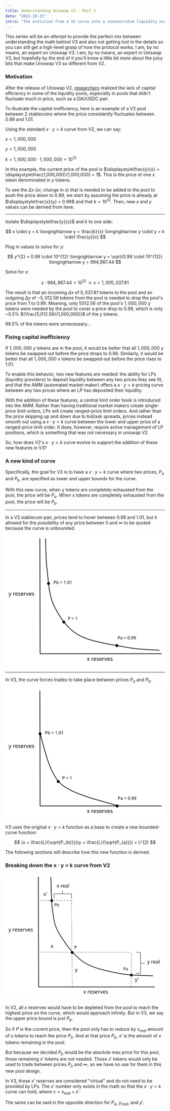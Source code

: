 ```yaml
---
title: Understanding Uniswap V3 - Part I
date: "2022-10-15"
intro: "The evolution from a V2 curve into a concentrated liquidity curve"
---
```


This series will be an *attempt* to provide the perfect mix between understanding the math behind V3 and also not getting lost in the details so you can still get a high-level grasp of how the protocol works. I am, by no means, an expert on Uniswap V3. I am, by no means, an expert in Uniswap V3, but hopefully by the end of it you'll know a little bit more about the juicy bits that make Uniswap V3 so different from V2.

### Motivation

After the release of Uniswap V2, [researchers](https://twitter.com/danrobinson/status/1374462316348010502?s=20) realized the lack of capital efficiency in some of the liquidity pools, especially in pools that didn't fluctuate much in price, such as a DAI/USDC pair.

To illustrate the capital inefficiency, here is an example of a V2 pool between 2 stablecoins where the price consistently fluctuates between $0.99$ and $1.01$.

Using the standard $x \cdot y = k$ curve from V2, we can say:

$x = 1,000,000$

$y = 1,000,000$


$k = 1,000,000 \cdot 1,000,000 = 10^{12}$

In this example, the current price of the pool is $\displaystyle\frac{y}{x} = \displaystyle\frac{1,000,000}{1,000,000} = 1$. This is the price of one $x$ token denominated in $y$ tokens. 

To see the $\Delta x$ (or, change in $x$) that is needed to be added to the pool to push the price down to $0.99$, we start by assuming the price is already at $\displaystyle\frac{x}{y} = 0.99$ and that $k = 10^{12}$. Then, new $x$ and $y$ values can be derived from here.

---

Isolate $\displaystyle\frac{y}{x}$ and $k$ to one side:

$$
x \cdot y = k \longrightarrow y = \frac{k}{x} \longrightarrow  y \cdot y = k \cdot \frac{y}{x}
$$

Plug in values to solve for $y$:

$$
y^{2} = 0.99 \cdot 10^{12} \longrightarrow y = \sqrt{0.99 \cdot 10^{12}} \longrightarrow y = 994,987.44
$$

Solve for $x$:

$$
x \cdot 994,987.44 = 10^{12} \longrightarrow x = 1,005,037.81
$$

The result is that an incoming $\Delta{x}$ of $5,037.81$ tokens to the pool and an outgoing $\Delta{y}$ of $-5,012.56$ tokens from the pool is needed to drop the pool's price from $1$ to $0.99$. Meaning, only $5012.56$ of the pool's $1,000,000$ $y$ tokens were needed by the pool to cover a price drop to $0.99$, which is only ~$0.5\%$ $(\frac{5,012.56}{1,000,000})$ of the $y$ tokens. 

$99.5\%$ of the tokens were unnecessary...

### Fixing capital inefficiency

If $1,000,000$ $y$ tokens are in the pool, it would be better that all $1,000,000$ $y$ tokens be swapped out before the price drops to $0.99$. Similarly, it would be better that all $1,000,000$ $x$ tokens be swapped out before the price rises to $1.01$.

To enable this behavior, two new features are needed: the ability for LPs (liquidity providers) to deposit liquidity between any two prices they see fit, and that the AMM (automated market maker) offers a $x \cdot y = k$ pricing curve between any two prices where an LP has deposited their liquidity. 

With the addition of these features, a central limit order book is introduced into the AMM. Rather than having traditional market makers create single-price limit orders, LPs will create ranged-price limit orders. And rather than the price skipping up and down due to bid/ask spreads, prices instead smooth out using a $x \cdot y = k$ curve between the lower and upper price of a ranged-price limit order. It does, however, require active management of LP positions, which is something that was not necessary in uniswap V2.

So, how does V2's $x \cdot y = k$ curve evolve to support the addition of these new features in V3?

### A new kind of curve

Specifically, the goal for V3 is to have a $x \cdot y = k$ curve where two prices, $P_{a}$ and $P_{b}$, are specified as lower and upper bounds for the curve.

With this new curve, when y tokens are completely exhausted from the pool, the price will be $P_{a}$. When x tokens are completely exhausted from the pool, the price will be $P_{b}$.

---

In a V2 stablecoin pair, prices tend to hover between $0.99$ and $1.01$, but it allowed for the possibility of any price between $0$ and $\infty$ to be quoted because the curve is unbounded.

![image info](./curve-1.svg)


---

In V3, the curve forces trades to take place between prices $P_{a}$ and $P_{b}$.

![image info](./curve-2.svg)

V3 uses the original $x \cdot y = k$ function as a base to create a new bounded-curve function:

$$
(x + \frac{L}{\sqrt{P_{b}}})(y + \frac{L}{\sqrt{P_{a}}}) = L^{2}
$$

The following sections will describe how this new function is derived.

### Breaking down the x ⋅ y = k curve from V2

![image info](./curve-3.svg)

In V2, all $x$ reserves would have to be depleted from the pool to reach the highest price on the curve, which would approach infinity. But in V3, we say the upper price bound is just $P_{b}$.

So if $P$ is the current price, then the pool only has to reduce by $x_{real}$ amount of $x$ tokens to reach the price $P_{b}$. And at that price $P_{b}$, $x'$ is the amount of $x$ tokens remaining in the pool.

But because we decided $P_{b}$ would be the absolute max price for this pool, those remaining $x'$ tokens are not needed. Those $x'$ tokens would only be used to trade between prices $P_{b}$ and $\infty$, so we have no use for them in this new pool design.

In V3, those $x'$ reserves are considered "virtual" and do not need to be provided by LPs. The $x'$ number only exists in the math so that the $x \cdot y = k$ curve can hold, where $x = x_{real} + x'$.

The same can be said in the opposite direction for $P_{a}$, $y_{real}$, and $y'$.